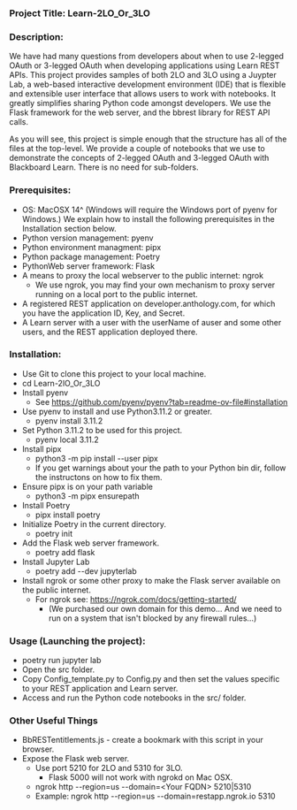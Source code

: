### Project Title: Learn-2LO_Or_3LO
### Description:
We have had many questions from developers about when to use 2-legged OAuth or 3-legged OAuth when developing applications using Learn REST APIs. This project provides samples of both 2LO and 3LO using a Juypter Lab, a web-based interactive development environment (IDE) that is flexible and extensible user interface that allows users to work with notebooks. It greatly simplifies sharing Python code amongst developers. We use the Flask framework for the web server, and the bbrest library for REST API calls.

As you will see, this project is simple enough that the structure has all of the files at the top-level. We provide a couple of notebooks that we use to demonstrate the concepts of 2-legged OAuth and 3-legged OAuth with Blackboard Learn. There is no need for sub-folders.

### Prerequisites:
* OS: MacOSX 14^ (Windows will require the Windows port of pyenv for Windows.) We explain how to install the following prerequisites in the Installation section below.
* Python version management: pyenv
* Python environment managment: pipx
* Python package management: Poetry
* PythonWeb server framework: Flask
* A means to proxy the local webserver to the public internet: ngrok
    * We use ngrok, you may find your own mechanism to proxy server running on a local port to the public internet.
* A registered REST application on developer.anthology.com, for which you have the application ID, Key, and Secret.
* A Learn server with a user with the userName of auser and some other users, and the REST application deployed there.

### Installation:
* Use Git to clone this project to your local machine.
* cd Learn-2lO_Or_3LO
* Install pyenv
    * See https://github.com/pyenv/pyenv?tab=readme-ov-file#installation  
* Use pyenv to install and use Python3.11.2 or greater.
    * pyenv install 3.11.2
* Set Python 3.11.2 to be used for this project.
    * pyenv local 3.11.2
* Install pipx
    * python3 -m pip install --user pipx
    * If you get warnings about your the path to your Python bin dir, follow the instructons on how to fix them.
* Ensure pipx is on your path variable
    * python3 -m pipx ensurepath
* Install Poetry
    * pipx install poetry
* Initialize Poetry in the current directory.
    * poetry init
* Add the Flask web server framework.
    * poetry add flask
* Install Jupyter Lab
    * poetry add --dev jupyterlab
* Install ngrok or some other proxy to make the Flask server available on the public internet.
    * For ngrok see: https://ngrok.com/docs/getting-started/
        * (We purchased our own domain for this demo... And we need to run on a system that isn't blocked by any firewall rules...)

### Usage (Launching the project):
* poetry run jupyter lab
* Open the src folder.
* Copy Config_template.py to Config.py and then set the values specific to your REST application and Learn server.
* Access and run the Python code notebooks in the src/ folder.

### Other Useful Things
* BbRESTentitlements.js - create a bookmark with this script in your browser.
* Expose the Flask web server.
    * Use port 5210 for 2LO and 5310 for 3LO.
        * Flask 5000 will not work with ngrokd on Mac OSX.
    * ngrok http --region=us --domain=\<Your FQDN\> 5210|5310
    * Example: ngrok http --region=us --domain=restapp.ngrok.io 5310


